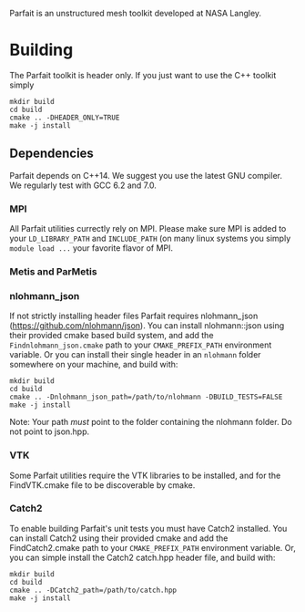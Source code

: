 Parfait is an unstructured mesh toolkit developed at NASA Langley.


# Building
The Parfait toolkit is header only. If you just want to use the C++ toolkit simply

```
mkdir build
cd build
cmake .. -DHEADER_ONLY=TRUE
make -j install
```

## Dependencies
Parfait depends on C++14.  We suggest you use the latest GNU compiler.  We regularly test with GCC 6.2 and 7.0.

### MPI
All Parfait utilities currectly rely on MPI.  Please make sure MPI is added to your `LD_LIBRARY_PATH` and `INCLUDE_PATH` (on many linux systems you simply `module load ...` your favorite flavor of MPI.

### Metis and ParMetis

### nlohmann_json
If not strictly installing header files Parfait requires nlohmann_json (https://github.com/nlohmann/json).
You can install nlohmann::json using their provided cmake based build system, and add the `Findnlohmann_json.cmake` path to your `CMAKE_PREFIX_PATH` environment variable.
Or you can install their single header in an `nlohmann` folder somewhere on your machine, and build with:

```
mkdir build
cd build
cmake .. -Dnlohmann_json_path=/path/to/nlohmann -DBUILD_TESTS=FALSE
make -j install
```
Note: Your path _must_ point to the folder containing the nlohmann folder.  Do not point to json.hpp.

### VTK
Some Parfait utilities require the VTK libraries to be installed, and for the FindVTK.cmake file to be discoverable by cmake.

### Catch2
To enable building Parfait's unit tests you must have Catch2 installed. 
You can install Catch2 using their provided cmake and add the FindCatch2.cmake path to your `CMAKE_PREFIX_PATH` environment variable.
Or, you can simple install the Catch2 catch.hpp header file, and build with:

```
mkdir build
cd build
cmake .. -DCatch2_path=/path/to/catch.hpp
make -j install
```

